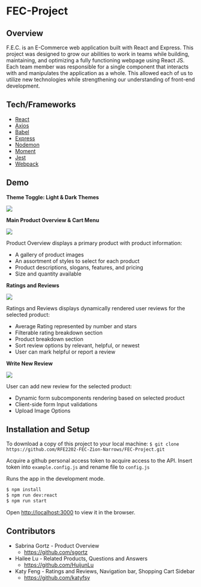 # FEC-Project

Overview
---
F.E.C. is an E-Commerce web application built with React and Express. This project was designed to grow our abilities to work in teams while building, maintaining, and optimizing a fully functioning webpage using React JS. Each team member was responsible for a single component that interacts with and manipulates the application as a whole. This allowed each of us to utilize new technologies while strengthening our understanding of front-end development. 

Tech/Frameworks
---
* [React](https://create-react-app.dev/)
* [Axios](https://www.npmjs.com/package/axios)
* [Babel](https://www.npmjs.com/package/Babel)
* [Express](https://www.npmjs.com/package/express)
* [Nodemon](https://www.npmjs.com/package/nodemon)
* [Moment](https://www.npmjs.com/package/moment)
* [Jest](https://www.npmjs.com/package/jest)
* [Webpack](https://www.npmjs.com/package/webpack)

Demo
---
**Theme Toggle: Light & Dark Themes**

![](DemoGif/PageOverview.gif)

**Main Product Overview & Cart Menu**

![](DemoGif/ProductOverviewCartMenu.gif)

Product Overview displays a primary product with product information:

* A gallery of product images
* An assortment of styles to select for each product
* Product descriptions, slogans, features, and pricing
* Size and quantity available

**Ratings and Reviews**

![](DemoGif/RatingReviewsMain.gif)

Ratings and Reviews displays dynamically rendered user reviews for the selected product:

* Average Rating represented by number and stars 
* Filterable rating breakdown section
* Product breakdown section
* Sort review options by relevant, helpful, or newest
* User can mark helpful or report a review

**Write New Review**

![](DemoGif/NewReviewModal.gif)

User can add new review for the selected product: 

* Dynamic form subcomponents rendering based on selected product
* Client-side form Input validations
* Upload Image Options

Installation and Setup
---
To download a copy of this project to your local machine:
`$ git clone https://github.com/RFE2202-FEC-Zion-Narrows/FEC-Project.git`

Acquire a github personal access token to acquire access to the API. Insert token into `example.config.js` and rename file to `config.js`

Runs the app in the development mode. 

```sh
$ npm install
$ npm run dev:react
$ npm run start
```

Open [http://localhost:3000](http://localhost:3000/) to view it in the browser.

Contributors
---
* Sabrina Gortz - Product Overview
    * https://github.com/sgortz
* Hailee Lu - Related Products, Questions and Answers 
    * https://github.com/HuijunLu
* Katy Feng - Ratings and Reviews, Navigation bar, Shopping Cart Sidebar 
    * https://github.com/katyfsy
